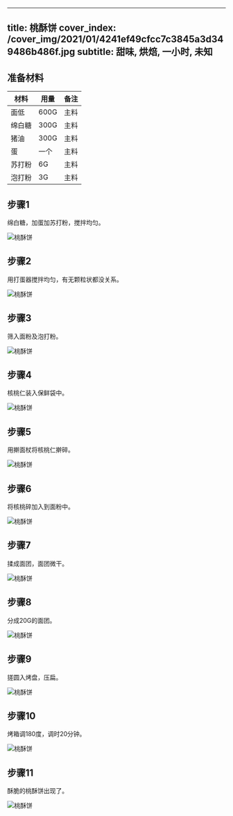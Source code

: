 
---
title: 桃酥饼
cover_index: /cover_img/2021/01/4241ef49cfcc7c3845a3d349486b486f.jpg
subtitle: 甜味, 烘焙, 一小时, 未知
---

## 准备材料

| 材料     | 用量 | 备注|
| ------- | ----- | --- |
| 面低 | 600G| 主料 |
| 绵白糖 | 300G| 主料 |
| 猪油 | 300G| 主料 |
| 蛋 | 一个| 主料 |
| 苏打粉 | 6G| 主料 |
| 泡打粉 | 3G| 主料 |

## 步骤1

绵白糖，加蛋加苏打粉，搅拌均匀。

![桃酥饼](https://i8.meishichina.com/attachment/recipe/201009/201009301453101.jpg?x-oss-process=style/p320) 

## 步骤2

用打蛋器搅拌均匀，有无颗粒状都没关系。

![桃酥饼](https://i8.meishichina.com/attachment/recipe/201009/201009301453586.jpg?x-oss-process=style/p320) 

## 步骤3

筛入面粉及泡打粉。

![桃酥饼](https://i8.meishichina.com/attachment/recipe/201009/201009301454564.jpg?x-oss-process=style/p320) 

## 步骤4

核桃仁装入保鲜袋中。

![桃酥饼](https://i8.meishichina.com/attachment/recipe/201009/201009301455183.jpg?x-oss-process=style/p320) 

## 步骤5

用擀面杖将核桃仁擀碎。

![桃酥饼](https://i8.meishichina.com/attachment/recipe/201009/201009301456223.jpg?x-oss-process=style/p320) 

## 步骤6

将核桃碎加入到面粉中。

![桃酥饼](https://i8.meishichina.com/attachment/recipe/201009/201009301457481.jpg?x-oss-process=style/p320) 

## 步骤7

揉成面团，面团微干。

![桃酥饼](https://i8.meishichina.com/attachment/recipe/201009/201009301458298.jpg?x-oss-process=style/p320) 

## 步骤8

分成20G的面团。

![桃酥饼](https://i8.meishichina.com/attachment/recipe/201009/201009301459011.jpg?x-oss-process=style/p320) 

## 步骤9

搓圆入烤盘，压扁。

![桃酥饼](https://i8.meishichina.com/attachment/recipe/201009/201009301459430.jpg?x-oss-process=style/p320) 

## 步骤10

烤箱调180度，调时20分钟。

![桃酥饼](https://i8.meishichina.com/attachment/recipe/201009/201009301500179.jpg?x-oss-process=style/p320) 

## 步骤11

酥脆的桃酥饼出现了。

![桃酥饼](https://i8.meishichina.com/attachment/recipe/201009/201009301500438.jpg?x-oss-process=style/p320) 

